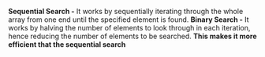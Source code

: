 **Sequential Search -** It works by sequentially iterating through the whole array from one end until the specified element is found.
**Binary Search -** It works by halving the number of elements to look through in each iteration, hence reducing the number of elements to be searched.
**This makes it more efficient that the sequential search**
